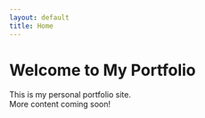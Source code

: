 ```yaml
---
layout: default
title: Home
---
```


# Welcome to My Portfolio

This is my personal portfolio site.  
More content coming soon!

